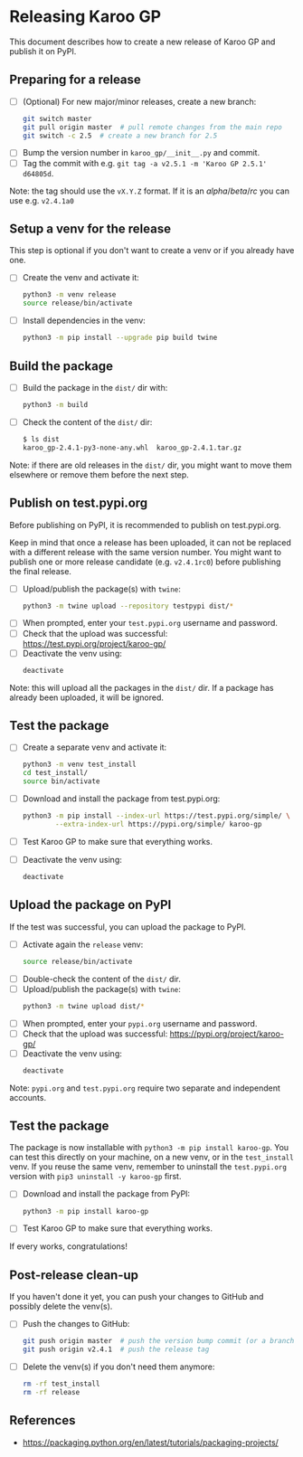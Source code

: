# Releasing Karoo GP

This document describes how to create a new release of Karoo GP and
publish it on PyPI.


## Preparing for a release

- [ ] (Optional) For new major/minor releases, create a new branch:
   ```sh
   git switch master
   git pull origin master  # pull remote changes from the main repo
   git switch -c 2.5  # create a new branch for 2.5
   ```
- [ ] Bump the version number in `karoo_gp/__init__.py` and commit.
- [ ] Tag the commit with e.g. `git tag -a v2.5.1 -m 'Karoo GP 2.5.1' d64805d`.

Note: the tag should use the `vX.Y.Z` format.  If it is an *alpha*/*beta*/*rc*
you can use e.g. `v2.4.1a0`


## Setup a venv for the release

This step is optional if you don't want to create a venv or if you
already have one.

- [ ] Create the venv and activate it:
  ```sh
  python3 -m venv release
  source release/bin/activate
  ```

- [ ] Install dependencies in the venv:
  ```sh
  python3 -m pip install --upgrade pip build twine
  ```

## Build the package

- [ ] Build the package in the `dist/` dir with:
  ```sh
  python3 -m build
  ```
- [ ] Check the content of the `dist/` dir:
  ```sh
  $ ls dist
  karoo_gp-2.4.1-py3-none-any.whl  karoo_gp-2.4.1.tar.gz
  ```

Note: if there are old releases in the `dist/` dir, you might want to
move them elsewhere or remove them before the next step.


## Publish on test.pypi.org

Before publishing on PyPI, it is recommended to publish on test.pypi.org.

Keep in mind that once a release has been uploaded, it can not be
replaced with a different release with the same version number.
You might want to publish one or more release candidate (e.g.
`v2.4.1rc0`) before publishing the final release.

- [ ] Upload/publish the package(s) with `twine`:
  ```sh
  python3 -m twine upload --repository testpypi dist/*
  ```
- [ ] When prompted, enter your `test.pypi.org` username and password.
- [ ] Check that the upload was successful: https://test.pypi.org/project/karoo-gp/
- [ ] Deactivate the venv using:
  ```sh
  deactivate
  ```

Note: this will upload all the packages in the `dist/` dir.  If a
package has already been uploaded, it will be ignored.


## Test the package

- [ ] Create a separate venv and activate it:
  ```sh
  python3 -m venv test_install
  cd test_install/
  source bin/activate
  ```
- [ ] Download and install the package from test.pypi.org:
  ```sh
  python3 -m pip install --index-url https://test.pypi.org/simple/ \
          --extra-index-url https://pypi.org/simple/ karoo-gp
  ```
- [ ] Test Karoo GP to make sure that everything works.
- [ ] Deactivate the venv using:
  ```sh
  deactivate
  ```


## Upload the package on PyPI

If the test was successful, you can upload the package to PyPI.

- [ ] Activate again the `release` venv:
  ```sh
  source release/bin/activate
  ```
- [ ] Double-check the content of the `dist/` dir.
- [ ] Upload/publish the package(s) with `twine`:
  ```sh
  python3 -m twine upload dist/*
  ```
- [ ] When prompted, enter your `pypi.org` username and password.
- [ ] Check that the upload was successful: https://pypi.org/project/karoo-gp/
- [ ] Deactivate the venv using:
  ```sh
  deactivate
  ```

Note: `pypi.org` and `test.pypi.org` require two separate and
independent accounts.


## Test the package

The package is now installable with `python3 -m pip install karoo-gp`.
You can test this directly on your machine, on a new venv, or in the
`test_install` venv.  If you reuse the same venv, remember to uninstall
the `test.pypi.org` version with `pip3 uninstall -y karoo-gp` first.

- [ ] Download and install the package from PyPI:
  ```sh
  python3 -m pip install karoo-gp
  ```
- [ ] Test Karoo GP to make sure that everything works.

If every works, congratulations!


## Post-release clean-up

If you haven't done it yet, you can push your changes to GitHub and
possibly delete the venv(s).

- [ ] Push the changes to GitHub:
  ```sh
  git push origin master  # push the version bump commit (or a branch)
  git push origin v2.4.1  # push the release tag
  ```
- [ ] Delete the venv(s) if you don't need them anymore:
  ```sh
  rm -rf test_install
  rm -rf release
  ```


## References

* https://packaging.python.org/en/latest/tutorials/packaging-projects/
